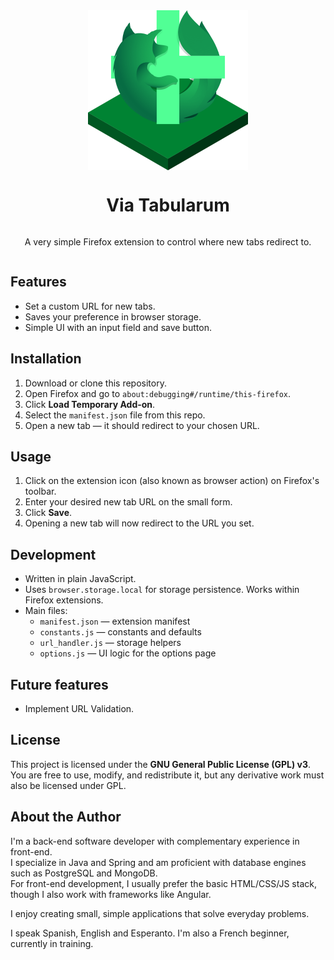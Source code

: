 <div align="center" style="display: flex; flex-direction: column; align-items: center">
<img src="icons/icon_viatabularum.png" alt="Via Tabularum Logo" width="256px" height="256px"/>
<h1>Via Tabularum</h1>
<p>A very simple Firefox extension to control where new tabs redirect to.</p>
</div>

## Features

- Set a custom URL for new tabs.
- Saves your preference in browser storage.
- Simple UI with an input field and save button.

## Installation

1. Download or clone this repository.
2. Open Firefox and go to `about:debugging#/runtime/this-firefox`.
3. Click **Load Temporary Add-on**.
4. Select the `manifest.json` file from this repo.
5. Open a new tab — it should redirect to your chosen URL.

## Usage

1. Click on the extension icon (also known as browser action) on Firefox's toolbar. 
2. Enter your desired new tab URL on the small form.
3. Click **Save**.
4. Opening a new tab will now redirect to the URL you set.

## Development

- Written in plain JavaScript.
- Uses `browser.storage.local` for storage persistence. Works within Firefox extensions.
- Main files:
    - `manifest.json` — extension manifest
    - `constants.js` — constants and defaults
    - `url_handler.js` — storage helpers
    - `options.js` — UI logic for the options page

## Future features

- Implement URL Validation.


## License

This project is licensed under the **GNU General Public License (GPL) v3**.  
You are free to use, modify, and redistribute it, but any derivative work must also be licensed under GPL.

## About the Author

I'm a back-end software developer with complementary experience in front-end.  
I specialize in Java and Spring and am proficient with database engines such as PostgreSQL and MongoDB.  
For front-end development, I usually prefer the basic HTML/CSS/JS stack, though I also work with frameworks like Angular.

I enjoy creating small, simple applications that solve everyday problems.

I speak Spanish, English and Esperanto. I'm also a French beginner, currently in training.

